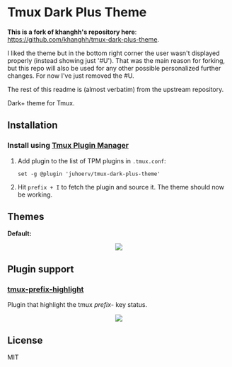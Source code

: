 # Tmux Dark Plus Theme

**This is a fork of khanghh's repository here**: https://github.com/khanghh/tmux-dark-plus-theme.

I liked the theme but in the bottom right corner the user wasn't displayed properly (instead showing just '#U').
That was the main reason for forking, but this repo will also be used for any other possible personalized further changes.
For now I've just removed the #U.

The rest of this readme is (almost verbatim) from the upstream repository.

Dark+ theme for Tmux.

## Installation

### Install using [Tmux Plugin Manager](https://github.com/tmux-plugins/tpm)

1.  Add plugin to the list of TPM plugins in `.tmux.conf`:

        set -g @plugin 'juhoerv/tmux-dark-plus-theme'

2.  Hit `prefix + I` to fetch the plugin and source it. The theme should now be working.

## Themes

**Default:**

<p align="center"><img src="./screenshots/preview2.png"/></p>

## Plugin support

### [tmux-prefix-highlight](https://github.com/tmux-plugins/tmux-prefix-highlight)

Plugin that highlight the tmux _prefix_- key status.

<p align="center"><img src="./screenshots/prefix_highlight.png"/></p>

## License

MIT
